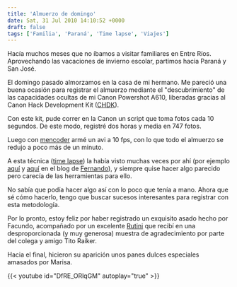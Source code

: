 ```yaml
---
title: 'Almuerzo de domingo'
date: Sat, 31 Jul 2010 14:10:52 +0000
draft: false
tags: ['Familia', 'Paraná', 'Time lapse', 'Viajes']
---
```


Hacía muchos meses que no íbamos a visitar familiares en Entre Ríos. Aprovechando las vacaciones de invierno escolar, partimos hacia Paraná y San José. 

El domingo pasado almorzamos en la casa de mi hermano. Me pareció una buena ocasión para registrar el almuerzo mediante el 
"descubrimiento" de las capacidades ocultas de mi Canon Powershot A610, liberadas gracias al Canon Hack Development Kit ([CHDK](http://chdk.wikia.com/wiki/CHDK)). 

Con este kit, pude correr en la Canon un script que toma fotos cada 10 segundos. De este modo, registré dos horas y media en 747 fotos. 

Luego con [mencoder](http://www.mplayerhq.hu/design7/news.html) armé un avi a 10 fps, con lo que todo el almuerzo se redujo a poco más de un minuto. 

A esta técnica ([time lapse](http://es.wikipedia.org/wiki/Time-lapse)) la había visto muchas veces por ahí 
(por ejemplo [aquí](http://www.fernando.com.ar/2009/timelapse-i/) y [aquí](http://www.fernando.com.ar/2009/timelapse-ii/) 
en el blog de [Fernando](http://www.fernando.com.ar/)), y siempre quise hacer algo parecido pero carecía de las herramientas para ello. 

No sabía que podía hacer algo así con lo poco que tenía a mano. Ahora que sé cómo hacerlo, 
tengo que buscar sucesos interesantes para registrar con esta metodología. 

Por lo pronto, estoy feliz por haber registrado un exquisito asado hecho por Facundo, acompañado por un excelente [Rutini](http://www.bodegalarural.com.ar/linearutini_coleccion.htm) 
que recibí en una desproporcionada (y muy generosa) muestra de agradecimiento por parte del colega y amigo Tito Raiker. 

Hacia el final, hicieron su aparición unos panes dulces especiales amasados por Marisa.

{{< youtube id="DfRE_ORlqGM" autoplay="true" >}}
